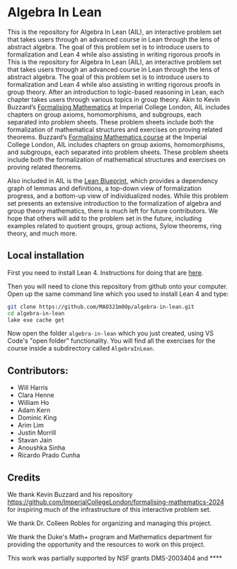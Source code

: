 # Algebra In Lean

This is the repository for Algebra In Lean (AIL), an interactive problem set
that takes users through an advanced course in Lean through the lens of abstract
algebra. The goal of this problem set is to introduce users to formalization and
Lean 4 while also assisting in writing rigorous proofs in This is the repository
for Algebra In Lean (AIL), an interactive problem set that takes users through
an advanced course in Lean through the lens of abstract algebra. The goal of
this problem set is to introduce users to formalization and Lean 4 while also
assisting in writing rigorous proofs in group theory. After an introduction to
logic-based reasoning in Lean, each chapter takes users through various topics
in group theory. Akin to Kevin Buzzard’s [Formalising
Mathematics](https://www.ma.imperial.ac.uk/~buzzard/xena/formalising-mathematics-2024)
at Imperial College London, AIL includes chapters on group axioms,
homomorphisms, and subgroups, each separated into problem sheets. These problem
sheets include both the formalization of mathematical structures and exercises
on proving related theorems. Buzzard’s [Formalising Mathematics
course](https://www.ma.imperial.ac.uk/~buzzard/xena/formalising-mathematics-2024)
at the Imperial College London, AIL includes chapters on group axioms,
homomorphisms, and subgroups, each separated into problem sheets. These problem
sheets include both the formalization of mathematical structures and exercises
on proving related theorems.

Also included in AIL is the [Lean
Blueprint](https://mao3j1m0op.github.io/algebra-in-lean/blueprint/), which
provides a dependency graph of lemmas and definitions, a top-down view of
formalization progress, and a bottom-up view of individualized nodes. While this
problem set presents an extensive introduction to the formalization of algebra
and group theory mathematics, there is much left for future contributors. We
hope that others will add to the problem set in the future, including examples
related to quotient groups, group actions, Sylow theorems, ring theory, and much
more.

## Local installation

First you need to install Lean 4. Instructions for doing that are
[here](https://leanprover-community.github.io/get_started.html#regular-install).

Then you will need to clone this repository from github onto your computer. Open
up the same command line which you used to install Lean 4 and type:

```bash
git clone https://github.com/MAO3J1m0Op/algebra-in-lean.git
cd algebra-in-lean
lake exe cache get
```

Now open the folder `algebra-in-lean` which you just created, using
VS Code's "open folder" functionality. You will find all the exercises for the
course inside a subdirectory called `AlgebraInLean`.

## Contributors:

* Will Harris
* Clara Henne
* William Ho
* Adam Kern
* Dominic King
* Arim Lim
* Justin Morrill
* Stavan Jain
* Anoushka Sinha
* Ricardo Prado Cunha

## Credits

We thank Kevin Buzzard and his repository
https://github.com/ImperialCollegeLondon/formalising-mathematics-2024
for inspiring much of the infrastructure of this interactive problem
set.

We thank Dr. Colleen Robles for organizing and managing this project.

We thank the Duke's Math+ program and Mathematics department for providing the
opportunity and the resources to work on this project.

This work was partially supported by NSF grants DMS-2003404 and ****
